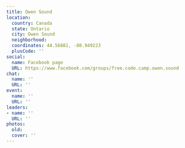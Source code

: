```yaml
---
title: Owen Sound
location:
  country: Canada
  state: Ontario
  city: Owen Sound
  neighborhood: 
  coordinates: 44.56881, -80.949223
  plusCode: ''
social:
  name: Facebook page
  URL: https://www.facebook.com/groups/free.code.camp.owen.sound
chat:
  name: ''
  URL: ''
event:
  name: ''
  URL: ''
leaders:
- name: ''
  URL: ''
photos:
  old: 
  cover: ''
---
```

